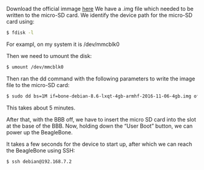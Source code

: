 Download the official immage [here](https://)
We have a .img file which needed to be written to the micro-SD card. 
We identify the device path for the micro-SD card using:

```sh
$ fdisk -l
```

For exampl, on my system it is /dev/mmcblk0

Then we need to umount the disk:

```sh
$ umount /dev/mmcblk0
```

Then ran the dd command with the following parameters to write the image file to the micro-SD card:

```sh
$ sudo dd bs=1M if=bone-debian-8.6-lxqt-4gb-armhf-2016-11-06-4gb.img of=/dev/mmcblk0
```

This takes about 5 minutes.

After that, with the BBB off, we have to insert the micro SD card into the slot at the base of the BBB. Now, holding down the “User Boot” button, we can power up the BeagleBone.

It takes a few seconds for the device to start up, after which we can reach the BeagleBone using SSH:

```sh
$ ssh debian@192.168.7.2
```
